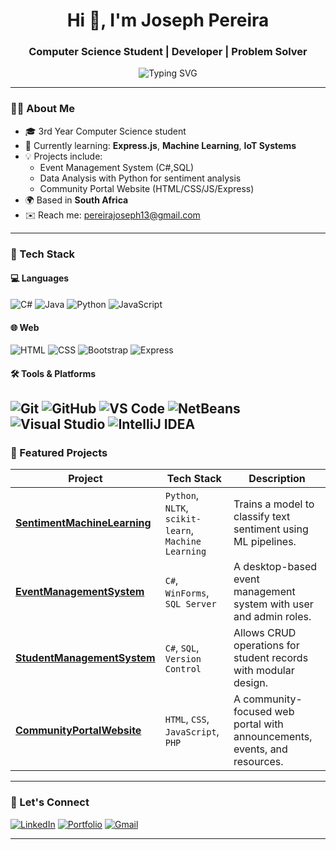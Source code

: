 <h1 align="center">Hi 👋, I'm Joseph Pereira</h1>
<h3 align="center">Computer Science Student | Developer | Problem Solver</h3>

<p align="center">
  <img src="https://readme-typing-svg.demolab.com/?lines=Full-stack+developer+in+progress;Machine+Learning+Enthusiast;Always+Learning+Something+New!&center=true&width=440&height=45" alt="Typing SVG">
</p>

---

### 👨‍💻 About Me

- 🎓 3rd Year Computer Science student  
- 🧠 Currently learning: **Express.js**, **Machine Learning**, **IoT Systems**
- 💡 Projects include:
  -  Event Management System (C#,SQL)
  -  Data Analysis with Python for sentiment analysis
  -  Community Portal Website (HTML/CSS/JS/Express)
- 🌍 Based in **South Africa**
- ✉️ Reach me: pereirajoseph13@gmail.com

---

### 🔧 Tech Stack

#### 💻 Languages
![C#](https://img.shields.io/badge/C%23-239120?style=flat&logo=c-sharp&logoColor=white)
![Java](https://img.shields.io/badge/Java-ED8B00?style=flat&logo=java&logoColor=white)
![Python](https://img.shields.io/badge/Python-3776AB?style=flat&logo=python&logoColor=white)
![JavaScript](https://img.shields.io/badge/JavaScript-F7DF1E?style=flat&logo=javascript&logoColor=black)

#### 🌐 Web
![HTML](https://img.shields.io/badge/HTML5-E34F26?style=flat&logo=html5&logoColor=white)
![CSS](https://img.shields.io/badge/CSS3-1572B6?style=flat&logo=css3&logoColor=white)
![Bootstrap](https://img.shields.io/badge/Bootstrap-7952B3?style=flat&logo=bootstrap&logoColor=white)
![Express](https://img.shields.io/badge/Express.js-404D59?style=flat&logo=express&logoColor=white)


#### 🛠 Tools & Platforms
![Git](https://img.shields.io/badge/Git-F05032?style=flat&logo=git&logoColor=white)
![GitHub](https://img.shields.io/badge/GitHub-181717?style=flat&logo=github&logoColor=white)
![VS Code](https://img.shields.io/badge/VS%20Code-007ACC?style=flat&logo=visual-studio-code&logoColor=white)
![NetBeans](https://img.shields.io/badge/NetBeans-1B6AC6?style=flat&logo=apache-netbeans-ide&logoColor=white)
![Visual Studio](https://img.shields.io/badge/Visual%20Studio-5C2D91?style=flat&logo=visualstudio&logoColor=white)
![IntelliJ IDEA](https://img.shields.io/badge/IntelliJ%20IDEA-000000?style=flat&logo=intellijidea&logoColor=white)
---


### 📌 Featured Projects

| Project | Tech Stack | Description |
|--------|------------|-------------|
| [**SentimentMachineLearning**](https://github.com/Joseph-Pereira/SentimentMachineLearning) | `Python`, `NLTK`, `scikit-learn`, `Machine Learning` | Trains a model to classify text sentiment using ML pipelines. |
| [**EventManagementSystem**](https://github.com/Joseph-Pereira/EventManagementSystem) | `C#`, `WinForms`, `SQL Server` | A desktop-based event management system with user and admin roles. |
| [**StudentManagementSystem**](https://github.com/Joseph-Pereira/StudentManagementSystem) | `C#`, `SQL`, `Version Control` | Allows CRUD operations for student records with modular design. |
| [**CommunityPortalWebsite**](https://github.com/Joseph-Pereira/CommunityPortalWebsite) | `HTML`, `CSS`, `JavaScript`, `PHP` | A community-focused web portal with announcements, events, and resources. |


---

### 🔗 Let's Connect

[![LinkedIn](https://img.shields.io/badge/-LinkedIn-blue?logo=linkedin&logoColor=white)](https://www.linkedin.com/in/joseph-pereira-a248862ab/) 
[![Portfolio](https://img.shields.io/badge/-My%20Portfolio-black?style=flat&logo=github)](https://github.com/Joseph-Pereira) 
[![Gmail](https://img.shields.io/badge/-Email-red?style=flat&logo=gmail&logoColor=white)](mailto:pereirajoseph13@gmail.com)

---



